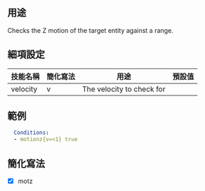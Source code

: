 ## 用途
Checks the Z motion of the target entity against a range.


## 細項設定
| 技能名稱 | 簡化寫法| 用途 | 預設值 |
|-----------|-----------|----------------------------------------------------------------------|---------|
| velocity  | v | The velocity to check for   | |


## 範例
```yaml
  Conditions:
  - motionz{v=<1} true
```


## 簡化寫法
- [x] motz